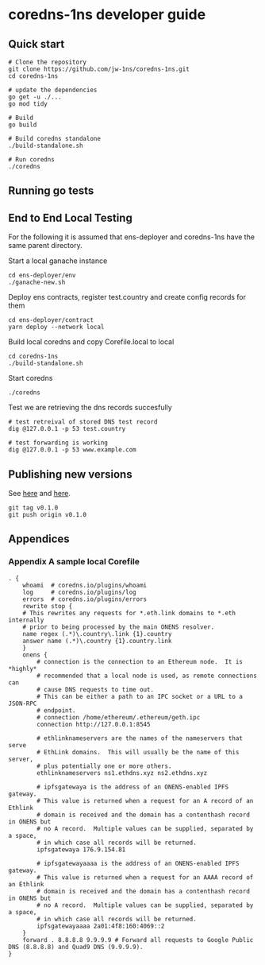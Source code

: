 # coredns-1ns developer guide

## Quick start

```
# Clone the repository 
git clone https://github.com/jw-1ns/coredns-1ns.git
cd coredns-1ns

# update the dependencies
go get -u ./...
go mod tidy

# Build
go build

# Build coredns standalone
./build-standalone.sh

# Run coredns
./coredns

```

## Running go tests


## End to End Local Testing

For the following it is assumed that ens-deployer and coredns-1ns have the same parent directory.

Start a local ganache instance

```
cd ens-deployer/env
./ganache-new.sh
```

Deploy ens contracts, register test.country and create config records for them

```
cd ens-deployer/contract
yarn deploy --network local

```


Build local coredns and copy Corefile.local to local

```
cd coredns-1ns
./build-standalone.sh
```

Start coredns

```
./coredns
```

Test we are retrieving the dns records succesfully

```
# test retreival of stored DNS test record
dig @127.0.0.1 -p 53 test.country

# test forwarding is working
dig @127.0.0.1 -p 53 www.example.com

```




## Publishing new versions

See [here](https://go.dev/doc/modules/publishing) and [here](https://go.dev/blog/publishing-go-modules).

```
git tag v0.1.0
git push origin v0.1.0
```


## Appendices

### Appendix A sample local Corefile

```
. {
    whoami  # coredns.io/plugins/whoami
    log     # coredns.io/plugins/log
    errors  # coredns.io/plugins/errors
    rewrite stop {
    # This rewrites any requests for *.eth.link domains to *.eth internally
    # prior to being processed by the main ONENS resolver.
    name regex (.*)\.country\.link {1}.country
    answer name (.*)\.country {1}.country.link
    }
    onens {
        # connection is the connection to an Ethereum node.  It is *highly*
        # recommended that a local node is used, as remote connections can
        # cause DNS requests to time out.
        # This can be either a path to an IPC socket or a URL to a JSON-RPC
        # endpoint.
        # connection /home/ethereum/.ethereum/geth.ipc
        connection http://127.0.0.1:8545

        # ethlinknameservers are the names of the nameservers that serve
        # EthLink domains.  This will usually be the name of this server,
        # plus potentially one or more others.
        ethlinknameservers ns1.ethdns.xyz ns2.ethdns.xyz

        # ipfsgatewaya is the address of an ONENS-enabled IPFS gateway.
        # This value is returned when a request for an A record of an Ethlink
        # domain is received and the domain has a contenthash record in ONENS but
        # no A record.  Multiple values can be supplied, separated by a space,
        # in which case all records will be returned.
        ipfsgatewaya 176.9.154.81

        # ipfsgatewayaaaa is the address of an ONENS-enabled IPFS gateway.
        # This value is returned when a request for an AAAA record of an Ethlink
        # domain is received and the domain has a contenthash record in ONENS but
        # no A record.  Multiple values can be supplied, separated by a space,
        # in which case all records will be returned.
        ipfsgatewayaaaa 2a01:4f8:160:4069::2
    }
    forward . 8.8.8.8 9.9.9.9 # Forward all requests to Google Public DNS (8.8.8.8) and Quad9 DNS (9.9.9.9).
}
```